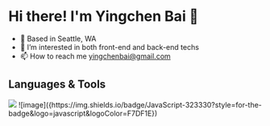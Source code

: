 # Hi there! I'm Yingchen Bai 👋 


- 📍  Based in Seattle, WA
- 👀  I’m interested in both front-end and back-end techs
- 📫  How to reach me yingchenbai@gmail.com

## Languages & Tools

<img src="{https://img.shields.io/badge/JavaScript-323330?style=for-the-badge&logo=javascript&logoColor=F7DF1E}" />
![image]({https://img.shields.io/badge/JavaScript-323330?style=for-the-badge&logo=javascript&logoColor=F7DF1E})
